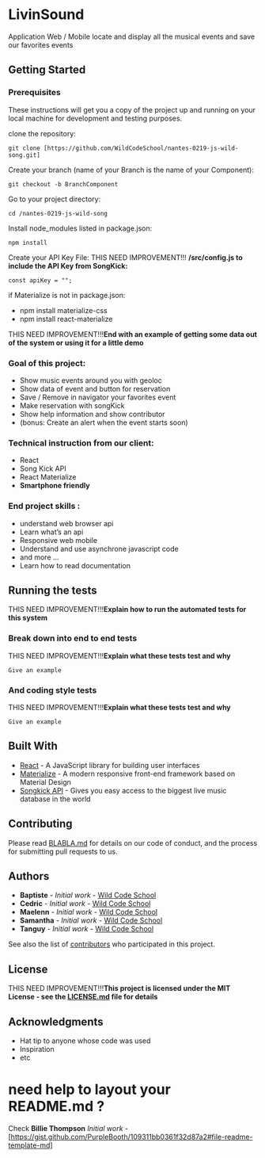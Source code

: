 



# LivinSound

Application Web / Mobile locate and display all the musical events and save our favorites events

## Getting Started


### Prerequisites

These instructions will get you a copy of the project up and running on your local machine for development and testing purposes. 

clone the repository:

```
git clone [https://github.com/WildCodeSchool/nantes-0219-js-wild-song.git]
```

Create your branch (name of your Branch is the name of your Component):

```
git checkout -b BranchComponent
```

Go to your project directory:

```
cd /nantes-0219-js-wild-song 
```

Install node_modules listed in package.json:

```
npm install
```

Create your API Key File:
THIS NEED IMPROVEMENT!!! **/src/config.js to include the API Key from SongKick:** 
```
const apiKey = ""; 
```


if Materialize is not in package.json:
- npm install materialize-css
- npm install react-materialize


THIS NEED IMPROVEMENT!!!**End with an example of getting some data out of the system or using it for a little demo**



### Goal of this project: 
- Show music events around you with geoloc
- Show data of event and button for reservation
- Save / Remove in navigator your favorites event
- Make reservation with songKick
- Show help information and show contributor
- (bonus: Create an alert when the event starts soon)


### Technical instruction from our client:
- React
- Song Kick API
- React Materialize
- **Smartphone friendly**


### End project skills :
- understand web browser api
- Learn what’s an api
- Responsive web mobile
- Understand and use asynchrone javascript code
- and more …
- Learn how to read documentation



## Running the tests

THIS NEED IMPROVEMENT!!!**Explain how to run the automated tests for this system**

### Break down into end to end tests

THIS NEED IMPROVEMENT!!!**Explain what these tests test and why**

```
Give an example
```

### And coding style tests

THIS NEED IMPROVEMENT!!!**Explain what these tests test and why**

```
Give an example
```


## Built With

* [React](https://reactjs.org/) - A JavaScript library for building user interfaces
* [Materialize](https://react-materialize.github.io/) - A modern responsive front-end framework based on Material Design
* [Songkick API](https://www.songkick.com/developer) - Gives you easy access to the biggest live music database in the world


## Contributing

Please read [BLABLA.md](https://blabla.md) for details on our code of conduct, and the process for submitting pull requests to us.


## Authors

* **Baptiste** - *Initial work* - [Wild Code School](https://wildcodeschool.fr/)
* **Cedric** - *Initial work* - [Wild Code School](https://wildcodeschool.fr/)
* **Maelenn** - *Initial work* - [Wild Code School](https://wildcodeschool.fr/)
* **Samantha** - *Initial work* - [Wild Code School](https://wildcodeschool.fr/)
* **Tanguy** - *Initial work* - [Wild Code School](https://wildcodeschool.fr/)

See also the list of [contributors](https://github.com/WildCodeSchool/nantes-0219-js-wild-song/contributors) who participated in this project.

## License

THIS NEED IMPROVEMENT!!!**This project is licensed under the MIT License - see the [LICENSE.md](LICENSE.md) file for details**

## Acknowledgments

* Hat tip to anyone whose code was used
* Inspiration
* etc


# need help to layout your README.md ? 

Check **Billie Thompson** *Initial work* - [https://gist.github.com/PurpleBooth/109311bb0361f32d87a2#file-readme-template-md]


